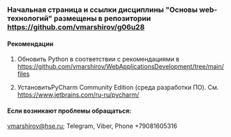 ### Начальная страница и ссылки дисциплины "Основы web-технологий" размещены в репозитории https://github.com/vmarshirov/g06u28

#### Рекомендации

1.  Обновить Python в соответствии с рекомендациями в https://github.com/vmarshirov/WebApplicationsDevelopment/tree/main/files

2.  УстановитьPyCharm Community Edition  (среда разработки ПО). См. https://www.jetbrains.com/ru-ru/pycharm/
 

#### Если возникают проблемы обращаться: 
vmarshirov@hse.ru;  Telegram, Viber, Phone +79081605316
